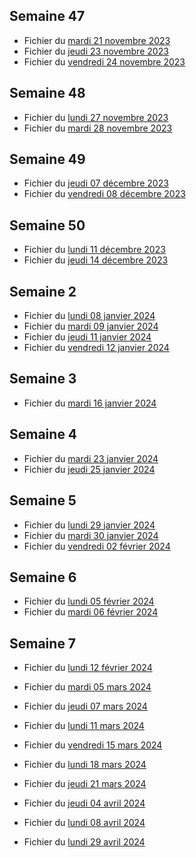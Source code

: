 ## Semaine 47

- Fichier du [mardi 21 novembre 2023](./6eme6/2023-11-21_6eme6.pdf)
- Fichier du [jeudi 23 novembre 2023](./6eme6/2023-11-23_6eme6.pdf)
- Fichier du [vendredi 24 novembre 2023](./6eme6/2023-11-24_6eme6.pdf)


## Semaine 48
 
- Fichier du [lundi 27 novembre 2023](./6eme6/2023-11-27_6eme6.pdf)
- Fichier du [mardi 28 novembre 2023](./6eme6/2023-11-28_6eme6.pdf)

## Semaine 49

- Fichier du [jeudi 07 décembre 2023](./6eme6/2023-12-07_6eme6.pdf)
- Fichier du [vendredi 08 décembre 2023](./6eme6/2023-12-08_6eme6.pdf)

## Semaine 50 

- Fichier du [lundi 11 décembre 2023](./6eme6/2023-12-11_6eme6.pdf)
- Fichier du [jeudi 14 décembre 2023](./6eme6/2023-12-14_6eme6.pdf)

## Semaine 2

- Fichier du [lundi 08 janvier 2024](./6eme6/2024-01-08_6eme6.pdf)
- Fichier du [mardi 09 janvier 2024](./6eme6/2024-01-09_6eme6.pdf)
- Fichier du [jeudi 11 janvier 2024](./6eme6/2024-01-11_6eme6.pdf)
- Fichier du [vendredi 12 janvier 2024](./6eme6/2024-01-12_6eme6.pdf)

## Semaine 3

- Fichier du [mardi 16 janvier 2024](./6eme6/2024-01-16_6eme6.pdf)

## Semaine 4

- Fichier du [mardi 23 janvier 2024](./6eme6/2024-01-23_6eme6.pdf)
- Fichier du [jeudi 25 janvier 2024](./6eme6/2024-01-25_6eme6.pdf)

## Semaine 5

- Fichier du [lundi 29 janvier 2024](./6eme6/2024-01-29_6eme6.pdf)
- Fichier du [mardi 30 janvier 2024](./6eme6/2024-01-30_6eme6.pdf)
- Fichier du [vendredi 02 février 2024](./6eme6/2024-02-02_6eme6.pdf)

## Semaine 6 

- Fichier du [lundi 05 février 2024](./6eme6/2024-02-05_6eme6.pdf)
- Fichier du [mardi 06 février 2024](./6eme6/2024-02-06_6eme6.pdf)

## Semaine 7 
 
- Fichier du [lundi 12 février 2024](./6eme6/2024-02-12_6eme6.pdf)
- Fichier du [mardi 05 mars 2024](./6eme6/2024-03-05_6eme6.pdf)
- Fichier du [jeudi 07 mars 2024](./6eme6/2024-03-07_6eme6.pdf)
- Fichier du [lundi 11 mars 2024](./6eme6/2024-03-11_6eme6.pdf)
- Fichier du [vendredi 15 mars 2024](./6eme6/2024-03-15_6eme6.pdf)


- Fichier du [lundi 18 mars 2024](./6eme6/2024-03-18_6eme6.pdf)
- Fichier du [jeudi 21 mars 2024](./6eme6/2024-03-21_6eme6.pdf)

- Fichier du [jeudi 04 avril 2024](./6eme6/2024-04-04_6eme6.pdf)
- Fichier du [lundi 08 avril 2024](./6eme6/2024-04-08_6eme6.pdf)
- Fichier du [lundi 29 avril 2024](./6eme6/2024-04-29_6eme6.pdf)
